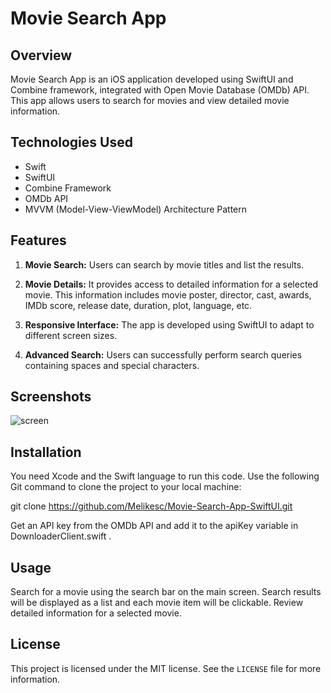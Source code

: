 # Movie Search App

## Overview

Movie Search App is an iOS application developed using SwiftUI and Combine framework, integrated with Open Movie Database (OMDb) API. This app allows users to search for movies and view detailed movie information.

## Technologies Used

- Swift
- SwiftUI
- Combine Framework
- OMDb API
- MVVM (Model-View-ViewModel) Architecture Pattern

## Features

1. **Movie Search:** Users can search by movie titles and list the results.
  
2. **Movie Details:** It provides access to detailed information for a selected movie. This information includes movie poster, director, cast, awards, IMDb score, release date, duration, plot, language, etc.

3. **Responsive Interface:** The app is developed using SwiftUI to adapt to different screen sizes.

4. **Advanced Search:** Users can successfully perform search queries containing spaces and special characters.


## Screenshots


![screen](https://github.com/Melikesc/Movie-Search-App-SwiftUI/assets/92749084/0b26ea42-3677-487d-8e52-f05582227948)


## Installation

You need Xcode and the Swift language to run this code. Use the following Git command to clone the project to your local machine:

git clone https://github.com/Melikesc/Movie-Search-App-SwiftUI.git

Get an API key from the OMDb API and add it to the apiKey variable in DownloaderClient.swift .


## Usage

Search for a movie using the search bar on the main screen. Search results will be displayed as a list and each movie item will be clickable. Review detailed information for a selected movie.


## License

This project is licensed under the MIT license. See the `LICENSE` file for more information.

